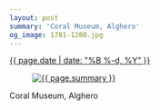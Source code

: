 ```yaml
---
layout: post
summary: 'Coral Museum, Alghero'
og_image: 1781-1280.jpg
---
```


<div class="post">
 <time>
  <a href="/1781">
   {{ page.date | date: "%B %-d, %Y" }}
  </a>
 </time>
 <a href="/1781">
  <figure data-taken="6/25/2023">
   <img alt="{{ page.summary }}" sizes="(min-width: 700px) 50vw, calc(100vw - 2rem)" src="{{ site.assets_url }}/1781-640.jpg" srcset="{{ site.assets_url }}/1781-320.jpg 320w, {{ site.assets_url }}/1781-640.jpg 640w, {{ site.assets_url }}/1781-960.jpg 960w, {{ site.assets_url }}/1781-1280.jpg 1280w"/>
  </figure>
 </a>
 <span>
  Coral Museum, Alghero
 </span>
</div>
